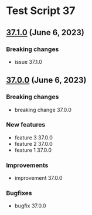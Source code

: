 # Test Script 37

##   [37.1.0](37.1.0.md) (June 6, 2023)
### Breaking changes

* issue 37.1.0

##  [37.0.0](37.0.0.md) (June 6, 2023)
### Breaking changes

* breaking change 37.0.0

### New features

* feature 3 37.0.0
* feature 2 37.0.0
* feature 1 37.0.0

### Improvements

* improvement 37.0.0

### Bugfixes

* bugfix 37.0.0

